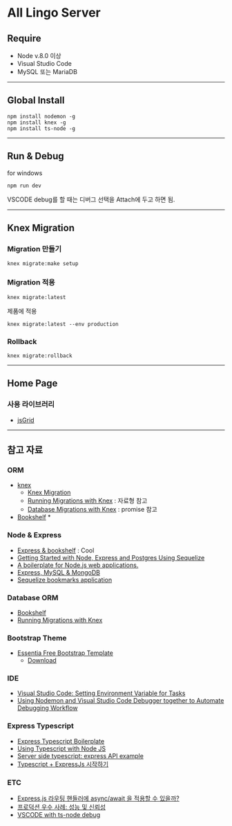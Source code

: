 # All Lingo Server

## Require
* Node v.8.0 이상
* Visual Studio Code
* MySQL 또는 MariaDB

---
## Global Install
```
npm install nodemon -g
npm install knex -g
npm install ts-node -g
```

---
## Run & Debug
for windows
```
npm run dev 
```
VSCODE debug를 할 때는 디버그 선택을 Attach에 두고 하면 됨.

---
## Knex  Migration
### Migration 만들기
```
knex migrate:make setup 
```

### Migration 적용 
```
knex migrate:latest  
```
제품에 적용
```
knex migrate:latest --env production 
```

### Rollback
```
knex migrate:rollback
```

---
## Home Page
### 사용 라이브러리
* [jsGrid](http://js-grid.com/)

---
## 참고 자료
### ORM
* [knex](http://knexjs.org)
  * [Knex Migration](http://knexjs.org/#Migrations)
  * [Running Migrations with Knex](https://alexzywiak.github.io/running-migrations-with-knex/) : 자료형 참고
  * [Database Migrations with Knex](http://perkframework.com/v1/guides/database-migrations-knex.html) : promise 참고
* [Bookshelf](http://bookshelfjs.org/)
  * 

### Node & Express
* [Express & bookshelf](https://github.com/billpatrianakos/coverage-web/tree/develop) : Cool
* [Getting Started with Node, Express and Postgres Using Sequelize](https://scotch.io/tutorials/getting-started-with-node-express-and-postgres-using-sequelize)
* [A boilerplate for Node.js web applications.](https://github.com/sahat/hackathon-starter)
* [Express, MySQL & MongoDB](https://github.com/qawemlilo/express-mysql)
* [Sequelize bookmarks application](https://github.com/connor11528/sequelize-bookmarks)


### Database ORM
* [Bookshelf](http://bookshelfjs.org/)
* [Running Migrations with Knex](https://alexzywiak.github.io/running-migrations-with-knex/)


### Bootstrap Theme
* [Essentia Free Bootstrap Template](https://bootstrapmaster.com/themes/free-bootstrap-themes/essentia-free-bootstrap-template)
  * [Download](https://bootstrapmaster.com/wp-content/plugins/wp-freebie-subscribe1/inc/download.php?1=355262)

### IDE
* [Visual Studio Code: Setting Environment Variable for Tasks](http://techbrij.com/visual-studio-code-tasks-debugging)
* [Using Nodemon and Visual Studio Code Debugger together to Automate Debugging Workflow](https://github.com/bdspen/nodemon_vscode)

### Express Typescript
* [Express Typescript Boilerplate](https://github.com/w3tecch/express-typescript-boilerplate)
* [Using Typescript with Node JS](https://inviqa.com/blog/using-typescript-node-js)
* [Server side typescript: express API example](http://blog.theburge.co/web/2016/06/30/typescript-express-api.html)
* [Typescript + ExpressJs 시작하기](https://mayajuni.github.io/2016/06/30/typescript-express/)

### ETC
* [Express.js 라우팅 핸들러에 async/await 을 적용할 수 있을까?](http://programmingsummaries.tistory.com/399)
* [프로덕션 우수 사례: 성능 및 신뢰성](http://expressjs.com/ko/advanced/best-practice-performance.html)
* [VSCODE with ts-node debug](https://stackoverflow.com/documentation/typescript/9131/debugging#t=201709050729395684193)